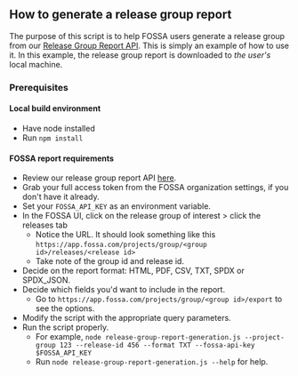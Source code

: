 ## How to generate a release group report

The purpose of this script is to help FOSSA users generate a release group from our [Release Group Report API](https://docs.fossa.com/reference/post_project-group-groupid-release-releaseid-attribution-format).
This is simply an example of how to use it. In this example, the release group report is downloaded to _the user's_ local machine.

### Prerequisites

#### Local build environment
- Have node installed
- Run `npm install`

#### FOSSA report requirements

- Review our release group report API [here](https://docs.fossa.com/reference/post_project-group-groupid-release-releaseid-attribution-format).
- Grab your full access token from the FOSSA organization settings, if you don't have it already.
- Set your `FOSSA_API_KEY` as an environment variable.
- In the FOSSA UI, click on the release group of interest > click the releases tab
  - Notice the URL. It should look something like this `https://app.fossa.com/projects/group/<group id>/releases/<release id>` 
  - Take note of the group id and release id.
- Decide on the report format: HTML, PDF, CSV, TXT, SPDX or SPDX_JSON.
- Decide which fields you'd want to include in the report.
  - Go to `https://app.fossa.com/projects/group/<group id>/export` to see the options.
- Modify the script with the appropriate query parameters. 
- Run the script properly. 
  - For example,  `node release-group-report-generation.js --project-group 123 --release-id 456 --format TXT --fossa-api-key $FOSSA_API_KEY`
  - Run `node release-group-report-generation.js --help` for help.
